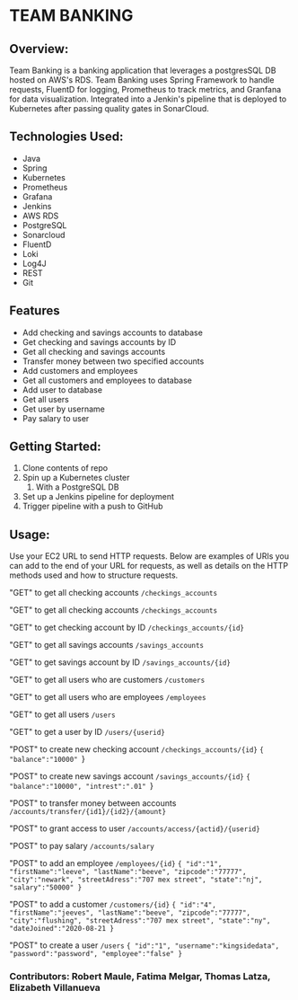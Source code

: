 # TEAM BANKING

## Overview:
Team Banking is a banking application that leverages a postgresSQL DB hosted on AWS's RDS. Team Banking uses Spring Framework to handle requests, FluentD for logging, Prometheus to track metrics, and Granfana for data visualization. Integrated into a Jenkin's pipeline that is deployed to Kubernetes after passing quality gates in SonarCloud.

## Technologies Used:

* Java
* Spring
* Kubernetes
* Prometheus
* Grafana
* Jenkins
* AWS RDS
* PostgreSQL
* Sonarcloud
* FluentD
* Loki
* Log4J
* REST
* Git

## Features
* Add checking and savings accounts to database
* Get checking and savings accounts by ID
* Get all checking and savings accounts
* Transfer money between two specified accounts
* Add customers and employees 
* Get all customers and employees to database
* Add user to database
* Get all users
* Get user by username
* Pay salary to user


## Getting Started:
1. Clone contents of repo
2. Spin up a Kubernetes cluster
   1. With a PostgreSQL DB
3. Set up a Jenkins pipeline for deployment
4. Trigger pipeline with a push to GitHub


## Usage:

Use your EC2 URL to send HTTP requests. Below are examples of URIs you can add to the end of your URL for requests, as well as details on the HTTP methods used and how to structure requests.

  "GET" to get all checking accounts
  `/checkings_accounts`
  
  "GET" to get all checking accounts
  `/checkings_accounts`
  
  "GET" to get checking account by ID  `/checkings_accounts/{id}`
  
  "GET" to get all savings accounts
   `/savings_accounts` 
  
  "GET" to get savings account by ID
   `/savings_accounts/{id}`

  "GET" to get all users who are customers
   `/customers` 
  
  "GET" to get all users who are employees
   `/employees`
  
  "GET" to get all users 
   `/users` 
  
  "GET" to get a user by ID
   `/users/{userid}` 

  "POST" to create new checking account
  `/checkings_accounts/{id}`
  `{
    "balance":"10000"
   `}
 
  "POST" to create new savings account
  `/savings_accounts/{id}`
  `{
    "balance":"10000",
    "intrest":".01"
   `}
 
  "POST" to transfer money between accounts
  `/accounts/transfer/{id1}/{id2}/{amount}`

  "POST" to grant access to user
  `/accounts/access/{actid}/{userid}`
  
  "POST" to pay salary
  `/accounts/salary`

  "POST" to add an employee 
  `/employees/{id}`
  `{
    "id":"1",
    "firstName":"leeve",
    "lastName":"beeve",
	"zipcode":"77777",
	"city":"newark",
	"streetAdress":"707 mex street",
	"state":"nj",
    "salary":"50000"
   }`

  "POST" to add a customer 
  `/customers/{id}`
  `{
    "id":"4",
    "firstName":"jeeves",
    "lastName":"beeve",
	"zipcode":"77777",
	"city":"flushing",
	"streetAdress":"707 mex street",
	"state":"ny",
    "dateJoined":"2020-08-21
   }`

  "POST" to create a user
  `/users` 
  `{
    "id":"1",
    "username":"kingsidedata",
    "password":"password",
    "employee":"false"
   }`

 



### Contributors: Robert Maule, Fatima Melgar, Thomas Latza, Elizabeth Villanueva
